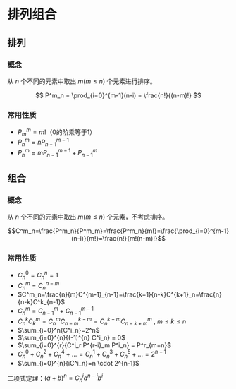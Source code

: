 # 排列组合

## 排列

### 概念

从 $n$ 个不同的元素中取出 $m(m\le n)$ 个元素进行排序。

$$ P^m_n = \prod_{i=0}^{m-1}(n-i) = \frac{n!}{(n-m)!} $$

### 常用性质

- $P^m_m=m!$（0的阶乘等于1）
- $P^m_n=nP^{m-1}_{n-1}$
- $P^m_n=mP^{m-1}_{n-1}+P^m_{n-1}$

## 组合

### 概念

从 $n$ 个不同的元素中取出 $m(m\le n)$ 个元素，不考虑排序。

$$C^m_n=\frac{P^m_n}{P^m_m}=\frac{P^m_n}{m!}=\frac{\prod_{i=0}^{m-1}(n-i)}{m!}=\frac{n!}{m!(n-m)!}$$

### 常用性质

- $C^0_n=C^n_n=1$
- $C^m_n=C^{n-m}_n$
- $C^m_n=\frac{n}{m}C^{m-1}_{n-1}=\frac{k+1}{n-k}C^{k+1}_n=\frac{n}{n-k}C^k_{n-1}$
- $C^m_n=C^m_{n-1}+C^{m-1}_{n-1}$
- $C^k_nC^m_k=C^m_nC^{k-m}_{n-m}=C^{k-m}_nC^m_{n-k+m}$ , $m \le k \le n$
- $\sum_{i=0}^n{C^i_n}=2^n$
- $\sum_{i=0}^{n}{(-1)^{n} C^i_n} = 0$
- $\sum_{i=0}^{r}{C^i_r P^{r-i}_m P^i_n} = P^r_{m+n}$
- $C^0_n+C^2_n+C^4_n+\dots =C^1_n+C^3_n+C^5_n+\dots =2^{n-1}$
- $\sum_{i=0}^{n}{iC^i_n}=n \cdot 2^{n-1}$

二项式定理：$(a+b)^n=C^i_na^{n-i}b^i$
